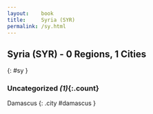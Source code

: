 ```yaml
---
layout:    book
title:     Syria (SYR)
permalink: /sy.html
---
```


## Syria (SYR) - 0 Regions, 1 Cities
{: #sy }





### Uncategorized _(1)_{:.count}


Damascus  {: .city #damascus } <br>


 
